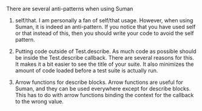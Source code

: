There are several anti-patterns when using Suman


1. self/that. I am personally a fan of self/that usage. However, when using Suman, it is indeed an anti-pattern. If you notice that you
have used self or that instead of this, then you should write your code to avoid the self pattern.

2. Putting code outside of Test.describe. As much code as possible should be inside the Test.describe callback.
There are several reasons for this. It makes it a bit easier to see the title of your suite. It also minimizes the 
amount of code loaded before a test suite is actually run.

3. Arrow functions for describe blocks. Arrow functions are useful for Suman, and they can be used everywhere except 
for describe blocks. This has to do with arrow functions binding the context for the callback to the wrong value.

